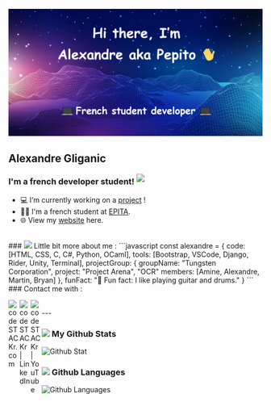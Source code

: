 ![Banniere picture](https://raw.githubusercontent.com/Alexandre-Gliganic/Alexandre-Gliganic/master/baniere-github-v2.jpg)

## Alexandre Gliganic

<img align='right' src="https://media.giphy.com/media/M9gbBd9nbDrOTu1Mqx/giphy.gif" width="250">

### I'm a french developer student!

- 💻 I’m currently working on a [project][websiteproject] !
- 👨‍🎓 I'm a french student at [EPITA][epita].
- 🌐 View my [website][website] here.
<br />
### <img src="https://media.giphy.com/media/mtAU9hD8qdrBC/giphy.gif" width="50"> Little bit more about me :
```javascript
const alexandre = {
  code: [HTML, CSS, C, C#, Python, OCaml],
  tools: [Bootstrap, VSCode, Django, Rider, Unity, Terminal],
  projectGroup: {
                        groupName: "Tungsten Corporation",
                        project: "Project Arena", "OCR"
                        members: [Amine, Alexandre, Martin, Bryan]
                      },
 funFact: "🎸 Fun fact: I like playing guitar and drums."
}
```
<br />
### Contact me with :

[<img align="left" alt="codeSTACKr.com" width="22px" src="🌐" />][website]
[<img align="left" alt="codeSTACKr | LinkedIn" width="22px" src="https://cdn.jsdelivr.net/npm/simple-icons@v3/icons/linkedin.svg" />][linkedin]
[<img align="left" alt="codeSTACKr | YouTube" width="22px" src="https://cdn.jsdelivr.net/npm/simple-icons@v3/icons/youtube.svg" />][youtube]

<br />
---

### <img src="https://media.giphy.com/media/jQDGQlcdmuyWbVpomT/giphy.gif" width="40"> My Github Stats 

![Github Stat](https://github-readme-stats-git-master.alexandre-gliganic.vercel.app//api?username=alexandre-gliganic&show_icons=true&theme=buefy&hide_border=true&count_private=true&include_all_commits=true)



### <img src="https://media.giphy.com/media/jQDGQlcdmuyWbVpomT/giphy.gif" width="40"> Github Languages
![Github Languages](https://github-readme-stats-git-master.alexandre-gliganic.vercel.app/api/top-langs/?username=alexandre-gliganic&langs_count=8)


[website]: https://alexandregliganic.fr
[websiteproject]: https://www.alexandregliganic.fr/projets.html
[youtube]: https://www.youtube.com/channel/UCKX6bcwoQZ-B5nfRiMTZkqg
[epita]: https://www.epita.fr/
[linkedin]: https://www.linkedin.com/in/alexandre-gliganic-1a4bb41ba/

